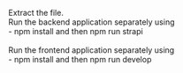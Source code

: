 Extract the file. <br>
Run the backend application separately using <br>- npm install and then npm run strapi <br><br>
Run the frontend application separately using <br>- npm install and then npm run develop <br><br>
